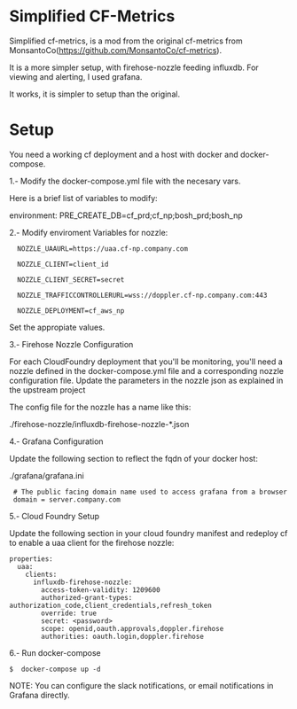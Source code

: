 # Simplified CF-Metrics
Simplified cf-metrics, is a mod from the original cf-metrics from MonsantoCo(https://github.com/MonsantoCo/cf-metrics).

It is a more simpler setup, with firehose-nozzle feeding influxdb.  For viewing and alerting, I used grafana.

It works, it is simpler to setup than the original.

# Setup

You need a working cf deployment and a host with docker and docker-compose.

1.- Modify the docker-compose.yml file with the necesary vars.

Here is a brief list of variables to modify:

  environment:
    PRE_CREATE_DB=cf_prd;cf_np;bosh_prd;bosh_np 
  
2.- Modify enviroment Variables for nozzle:
```
  NOZZLE_UAAURL=https://uaa.cf-np.company.com
  
  NOZZLE_CLIENT=client_id
  
  NOZZLE_CLIENT_SECRET=secret
  
  NOZZLE_TRAFFICCONTROLLERURL=wss://doppler.cf-np.company.com:443
  
  NOZZLE_DEPLOYMENT=cf_aws_np
```
Set the appropiate values.
  
3.-  Firehose Nozzle Configuration

For each CloudFoundry deployment that you'll be monitoring, you'll need a nozzle defined in the docker-compose.yml file and a corresponding nozzle configuration file. Update the parameters in the nozzle json as explained in the upstream project  

The config file for the nozzle has a name like this:

./firehose-nozzle/influxdb-firehose-nozzle-*.json

4.- Grafana Configuration

Update the following section to reflect the fqdn of your docker host:


./grafana/grafana.ini
```
 # The public facing domain name used to access grafana from a browser
 domain = server.company.com
```
5.-  Cloud Foundry Setup

Update the following section in your cloud foundry manifest and redeploy cf to enable a uaa client for the firehose nozzle:
```
properties:
  uaa:
    clients:
      influxdb-firehose-nozzle:
        access-token-validity: 1209600
        authorized-grant-types: authorization_code,client_credentials,refresh_token
        override: true
        secret: <password>
        scope: openid,oauth.approvals,doppler.firehose
        authorities: oauth.login,doppler.firehose
```
6.-  Run docker-compose
```
$  docker-compose up -d
```
NOTE:  You can configure the slack notifications, or email notifications in Grafana directly.
